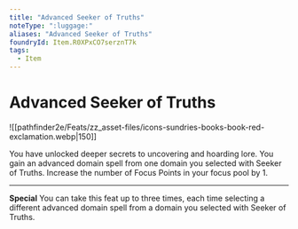 ```yaml
---
title: "Advanced Seeker of Truths"
noteType: ":luggage:"
aliases: "Advanced Seeker of Truths"
foundryId: Item.R0XPxCO7serznT7k
tags:
  - Item
---
```


# Advanced Seeker of Truths
![[pathfinder2e/Feats/zz_asset-files/icons-sundries-books-book-red-exclamation.webp|150]]

You have unlocked deeper secrets to uncovering and hoarding lore. You gain an advanced domain spell from one domain you selected with Seeker of Truths. Increase the number of Focus Points in your focus pool by 1.

* * *

**Special** You can take this feat up to three times, each time selecting a different advanced domain spell from a domain you selected with Seeker of Truths.
